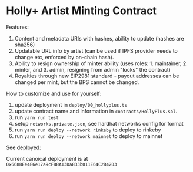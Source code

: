 # Holly+ Artist Minting Contract

Features:
1. Content and metadata URIs with hashes, ability to update (hashes are sha256)
3. Updatable URL info by artist (can be used if IPFS provider needs to change etc, enforced by on-chain hash).
4. Ability to resign ownership of minter ability (uses roles: 1. maintainer, 2. minter, and 3. admin, resigning from admin "locks" the contract)
5. Royalties through new EIP2981 standard - payout addresses can be changed per mint, but the BPS cannot be changed.

How to customize and use for yourself:
1. update deployment in `deploy/00_hollyplus.ts`
2. update contract name and information in `contracts/HollyPlus.sol`.
3. run `yarn run test`
4. setup `networks.private.json`, see hardhat networks config for format
5. run `yarn run deploy --network rinkeby` to deploy to rinkeby
6. run `yarn run deploy --network mainnet` to deploy to mainnet

See deployed:

Current canoical deployment is at `0x6688Ee4E6e17a9cF88A13Da833b011E64C2B4203`

